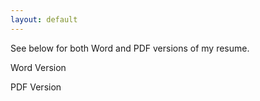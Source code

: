 ```yaml
---
layout: default
---
```

See below for both Word and PDF versions of my resume.

<p>Word Version</p>
<p>PDF Version</p>
